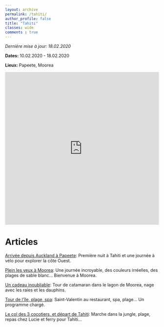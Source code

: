 ```yaml
---
layout: archive
permalink: /tahiti/
author_profile: false
title: "Tahiti"
classes: wide
comments : true
---
```


*Dernière mise à jour: 18.02.2020*

**Dates:** 10.02.2020 - 18.02.2020

**Lieux:** Papeete, Moorea

<iframe src="https://www.google.com/maps/d/u/0/embed?mid=1ltRXr4jyZQAt40CBPe6fOnfAycXEPX3H" width="100%" height="500" frameBorder="0"></iframe>

<br>

# Articles

[Arrivée depuis Auckland à Papeete](https://maelfabien.github.io/tahiti_0/): Première nuit à Tahiti et une journée à vélo pour explorer la côte Ouest.

[Plein les yeux à Moorea](https://maelfabien.github.io/tahiti_1/): Une journée incroyable, des couleurs irréelles, des plages de sable blanc... Bienvenue à Moorea.

[Un cadeau inoubliable](https://maelfabien.github.io/tahiti_2/): Tour de catamaran dans le lagon de Moorea, nage avec les raies et les dauphins.

[Tour de l'île, plage, spa](https://maelfabien.github.io/tahiti_3/): Saint-Valentin au restaurant, spa, plage... Un programme chargé.

[Le col des 3 cocotiers, et départ de Tahiti](https://maelfabien.github.io/tahiti_4/): Marche dans la jungle, plage, repas chez Lucie et ferry pour Tahiti...

